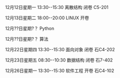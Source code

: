 12月12日星期一    13:30--15:30    离散结构    闭卷  C5-201

12月13日星期二    18:00--20:00    LINUX    开卷

12月??日星期?？   Python   

12月??日星期?？   算法    

12月22日星期四     13:30--15:30    面向对象    闭卷  石C4-202

12月23日星期五     08:30--10:30    数据结构    闭卷  石7-402

12月26日星期一     13:30--15:30    软件工程    开卷  石C4-102

